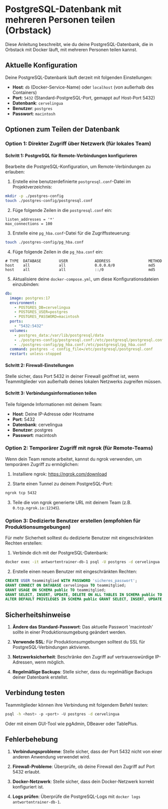 # PostgreSQL-Datenbank mit mehreren Personen teilen (Orbstack)

Diese Anleitung beschreibt, wie du deine PostgreSQL-Datenbank, die in Orbstack mit Docker läuft, mit mehreren Personen teilen kannst.

## Aktuelle Konfiguration

Deine PostgreSQL-Datenbank läuft derzeit mit folgenden Einstellungen:

- **Host**: `db` (Docker-Service-Name) oder `localhost` (von außerhalb des Containers)
- **Port**: `5432` (Standard-PostgreSQL-Port, gemappt auf Host-Port 5432)
- **Datenbank**: `cervelingua`
- **Benutzer**: `postgres`
- **Passwort**: `macintosh`

## Optionen zum Teilen der Datenbank

### Option 1: Direkter Zugriff über Netzwerk (für lokales Team)

#### Schritt 1: PostgreSQL für Remote-Verbindungen konfigurieren

Bearbeite die PostgreSQL-Konfiguration, um Remote-Verbindungen zu erlauben:

1. Erstelle eine benutzerdefinierte `postgresql.conf`-Datei im Projektverzeichnis:

```bash
mkdir -p ./postgres-config
touch ./postgres-config/postgresql.conf
```

2. Füge folgende Zeilen in die `postgresql.conf` ein:

```
listen_addresses = '*'
max_connections = 100
```

3. Erstelle eine `pg_hba.conf`-Datei für die Zugriffssteuerung:

```bash
touch ./postgres-config/pg_hba.conf
```

4. Füge folgende Zeilen in die `pg_hba.conf` ein:

```
# TYPE  DATABASE        USER            ADDRESS                 METHOD
host    all             all             0.0.0.0/0               md5
host    all             all             ::/0                    md5
```

5. Aktualisiere deine `docker-compose.yml`, um diese Konfigurationsdateien einzubinden:

```yaml
db:
  image: postgres:17
  environment:
    - POSTGRES_DB=cervelingua
    - POSTGRES_USER=postgres
    - POSTGRES_PASSWORD=macintosh
  ports:
    - "5432:5432"
  volumes:
    - postgres_data:/var/lib/postgresql/data
    - ./postgres-config/postgresql.conf:/etc/postgresql/postgresql.conf
    - ./postgres-config/pg_hba.conf:/etc/postgresql/pg_hba.conf
  command: postgres -c config_file=/etc/postgresql/postgresql.conf
  restart: unless-stopped
```

#### Schritt 2: Firewall-Einstellungen

Stelle sicher, dass Port 5432 in deiner Firewall geöffnet ist, wenn Teammitglieder von außerhalb deines lokalen Netzwerks zugreifen müssen.

#### Schritt 3: Verbindungsinformationen teilen

Teile folgende Informationen mit deinem Team:

- **Host**: Deine IP-Adresse oder Hostname
- **Port**: 5432
- **Datenbank**: cervelingua
- **Benutzer**: postgres
- **Passwort**: macintosh

### Option 2: Temporärer Zugriff mit ngrok (für Remote-Teams)

Wenn dein Team remote arbeitet, kannst du ngrok verwenden, um temporären Zugriff zu ermöglichen:

1. Installiere ngrok: https://ngrok.com/download

2. Starte einen Tunnel zu deinem PostgreSQL-Port:

```bash
ngrok tcp 5432
```

3. Teile die von ngrok generierte URL mit deinem Team (z.B. `0.tcp.ngrok.io:12345`).

### Option 3: Dedizierte Benutzer erstellen (empfohlen für Produktionsumgebungen)

Für mehr Sicherheit solltest du dedizierte Benutzer mit eingeschränkten Rechten erstellen:

1. Verbinde dich mit der PostgreSQL-Datenbank:

```bash
docker exec -it antwortentrainer-db-1 psql -U postgres -d cervelingua
```

2. Erstelle einen neuen Benutzer mit eingeschränkten Rechten:

```sql
CREATE USER teammitglied WITH PASSWORD 'sicheres_passwort';
GRANT CONNECT ON DATABASE cervelingua TO teammitglied;
GRANT USAGE ON SCHEMA public TO teammitglied;
GRANT SELECT, INSERT, UPDATE, DELETE ON ALL TABLES IN SCHEMA public TO teammitglied;
ALTER DEFAULT PRIVILEGES IN SCHEMA public GRANT SELECT, INSERT, UPDATE, DELETE ON TABLES TO teammitglied;
```

## Sicherheitshinweise

1. **Ändere das Standard-Passwort**: Das aktuelle Passwort 'macintosh' sollte in einer Produktionsumgebung geändert werden.

2. **Verwende SSL**: Für Produktionsumgebungen solltest du SSL für PostgreSQL-Verbindungen aktivieren.

3. **Netzwerksicherheit**: Beschränke den Zugriff auf vertrauenswürdige IP-Adressen, wenn möglich.

4. **Regelmäßige Backups**: Stelle sicher, dass du regelmäßige Backups deiner Datenbank erstellst.

## Verbindung testen

Teammitglieder können ihre Verbindung mit folgendem Befehl testen:

```bash
psql -h <host> -p <port> -U postgres -d cervelingua
```

Oder mit einem GUI-Tool wie pgAdmin, DBeaver oder TablePlus.

## Fehlerbehebung

1. **Verbindungsprobleme**: Stelle sicher, dass der Port 5432 nicht von einer anderen Anwendung verwendet wird.

2. **Firewall-Probleme**: Überprüfe, ob deine Firewall den Zugriff auf Port 5432 erlaubt.

3. **Docker-Netzwerk**: Stelle sicher, dass dein Docker-Netzwerk korrekt konfiguriert ist.

4. **Logs prüfen**: Überprüfe die PostgreSQL-Logs mit `docker logs antwortentrainer-db-1`.